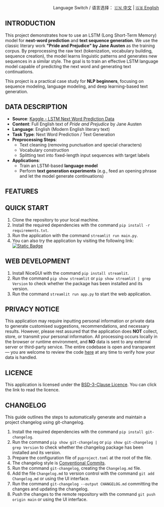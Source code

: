 <p align="right">
  Language Switch / 语言选择：
  <a href="./README.zh-CN.md">🇨🇳 中文</a> | <a href="./README.md">🇬🇧 English</a>
</p>

**INTRODUCTION**
---
This project demonstrates how to use an LSTM (Long Short-Term Memory) model for **next-word prediction** and **text
sequence generation**. We use the classic literary work **"Pride and Prejudice" by Jane Austen** as the training
corpus. By preprocessing the raw text (tokenization, vocabulary building, sequence creation), the model learns
linguistic patterns and generates new sequences in a similar style. The goal is to train an effective LSTM language
model capable of predicting the next word and generating text continuations.

This project is a practical case study for **NLP beginners**, focusing on sequence modeling, language modeling, and deep
learning-based text generation.

**DATA DESCRIPTION**
---

- **Source**:
  [Kaggle - LSTM Next Word Prediction Data](https://www.kaggle.com/datasets/hakim11/lstm-next-word-prediction-data)
- **Content**: Full English text of *Pride and Prejudice* by Jane Austen
- **Language**: English (Modern English literary text)
- **Task Type**: Next Word Prediction / Text Generation
- **Preprocessing Steps**:
    - Text cleaning (removing punctuation and special characters)
    - Vocabulary construction
    - Splitting text into fixed-length input sequences with target labels
- **Applications**:
    - Train an LSTM-based **language model**
    - Perform **text generation experiments** (e.g., feed an opening phrase and let the model generate continuations)

**FEATURES**
---


**QUICK START**
---

1. Clone the repository to your local machine.
2. Install the required dependencies with the command `pip install -r requirements.txt`.
3. Run the application with the command `streamlit run main.py`.
4. You can also try the application by visiting the following
   link:  
   [![Static Badge](https://img.shields.io/badge/Open%20in%20Streamlit-Daochashao-red?style=for-the-badge&logo=streamlit&labelColor=white)](https://rnn-pnp.streamlit.app/)

**WEB DEVELOPMENT**
---

1. Install NiceGUI with the command `pip install streamlit`.
2. Run the command `pip show streamlit` or `pip show streamlit | grep Version` to check whether the package has been
   installed and its version.
3. Run the command `streamlit run app.py` to start the web application.

**PRIVACY NOTICE**
---
This application may require inputting personal information or private data to generate customised suggestions,
recommendations, and necessary results. However, please rest assured that the application does **NOT** collect, store,
or transmit your personal information. All processing occurs locally in the browser or runtime environment, and **NO**
data is sent to any external server or third-party service. The entire codebase is open and transparent — you are
welcome to review the code [here](./) at any time to verify how your data is handled.

**LICENCE**
---
This application is licensed under the [BSD-3-Clause Licence](LICENSE). You can click the link to read the licence.

**CHANGELOG**
---
This guide outlines the steps to automatically generate and maintain a project changelog using git-changelog.

1. Install the required dependencies with the command `pip install git-changelog`.
2. Run the command `pip show git-changelog` or `pip show git-changelog | grep Version` to check whether the changelog
   package has been installed and its version.
3. Prepare the configuration file of `pyproject.toml` at the root of the file.
4. The changelog style is [Conventional Commits](https://www.conventionalcommits.org/en/v1.0.0/).
5. Run the command `git-changelog`, creating the `Changelog.md` file.
6. Add the file `Changelog.md` to version control with the command `git add Changelog.md` or using the UI interface.
7. Run the command `git-changelog --output CHANGELOG.md` committing the changes and updating the changelog.
8. Push the changes to the remote repository with the command `git push origin main` or using the UI interface.